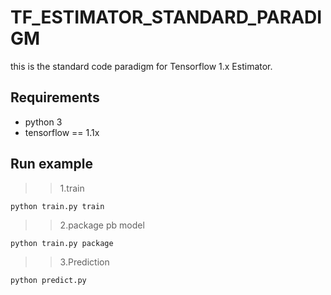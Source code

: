 # TF_ESTIMATOR_STANDARD_PARADIGM
this is the standard code paradigm for Tensorflow 1.x Estimator.

## Requirements  
- python 3  
- tensorflow == 1.1x 

## Run example  
>>1.train  
```shell
python train.py train  
```  
>>2.package pb model  
```shell
python train.py package  
```  
>>3.Prediction
```shell
python predict.py  
```  